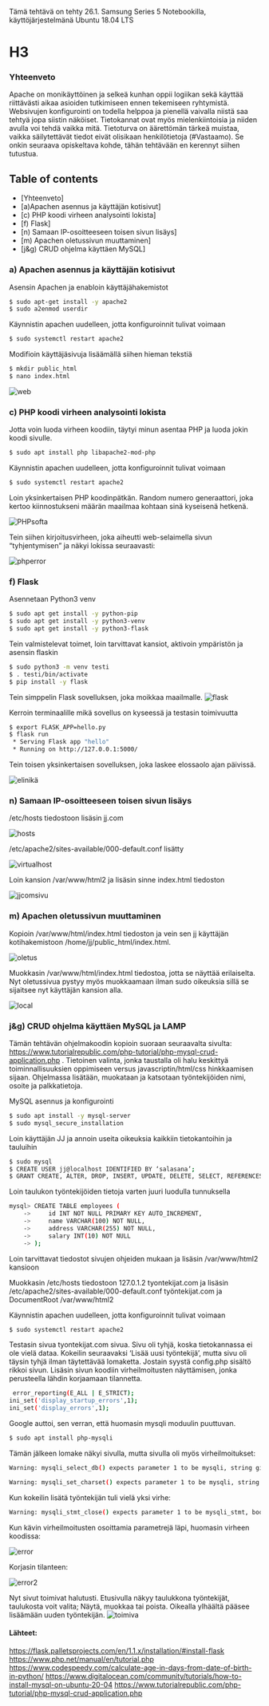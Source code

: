 Tämä tehtävä on tehty 26.1. Samsung Series 5 Notebookilla, käyttöjärjestelmänä Ubuntu 18.04 LTS

# H3
### Yhteenveto
Apache on monikäyttöinen ja selkeä kunhan oppii logiikan sekä käyttää riittävästi aikaa asioiden tutkimiseen ennen tekemiseen ryhtymistä. Websivujen konfigurointi on todella helppoa ja pienellä vaivalla niistä saa tehtyä jopa siistin näköiset. Tietokannat ovat myös mielenkiintoisia ja niiden avulla voi tehdä vaikka mitä. Tietoturva on äärettömän tärkeä muistaa, vaikka säilytettävät tiedot eivät olisikaan henkilötietoja (#Vastaamo). Se onkin seuraava opiskeltava kohde, tähän tehtävään en kerennyt siihen tutustua.

## Table of contents
- [Yhteenveto]
- [a)Apachen asennus ja käyttäjän kotisivut]
- [c) PHP koodi virheen analysointi lokista]
- [f) Flask]
- [n) Samaan IP-osoitteeseen toisen sivun lisäys]
- [m) Apachen oletussivun muuttaminen]
- [j&g) CRUD ohjelma käyttäen MySQL]
### a) Apachen asennus ja käyttäjän kotisivut
Asensin Apachen ja enabloin käyttäjähakemistot
```bash
$ sudo apt-get install -y apache2
$ sudo a2enmod userdir
```

Käynnistin apachen uudelleen, jotta konfiguroinnit tulivat voimaan
```bash
$ sudo systemctl restart apache2
```
Modifioin käyttäjäsivuja lisäämällä siihen hieman tekstiä
```bash
$ mkdir public_html
$ nano index.html
```
![web](https://github.com/khabbs/LinuxPalvelimet/blob/main/Week_3/apache_web.png)


### c) PHP koodi virheen analysointi lokista
Jotta voin luoda virheen koodiin, täytyi minun asentaa PHP ja luoda jokin koodi sivulle.
```bash
$ sudo apt install php libapache2-mod-php
```

Käynnistin apachen uudelleen, jotta konfiguroinnit tulivat voimaan
```bash
$ sudo systemctl restart apache2
```
Loin yksinkertaisen PHP koodinpätkän. Random numero generaattori, joka kertoo kiinnostukseni määrän maailmaa kohtaan sinä kyseisenä hetkenä.

![PHPsofta](https://github.com/khabbs/LinuxPalvelimet/blob/main/Week_3/PHP_komento.png)


Tein siihen kirjoitusvirheen, joka aiheutti web-selaimella sivun “tyhjentymisen” ja  näkyi lokissa seuraavasti:

![phperror](https://github.com/khabbs/LinuxPalvelimet/blob/main/Week_3/php_error.png)

### f) Flask
Asennetaan Python3 venv
```bash
$ sudo apt get install -y python-pip
$ sudo apt get install -y python3-venv
$ sudo apt get install -y python3-flask
```
Tein valmistelevat toimet, loin tarvittavat kansiot, aktivoin ympäristön ja asensin flaskin
```bash
$ sudo python3 -m venv testi
$ . testi/bin/activate
$ pip install -y flask
```

Tein simppelin Flask sovelluksen, joka moikkaa maailmalle.
![flask](https://github.com/khabbs/LinuxPalvelimet/blob/main/Week_3/Flask.png)


Kerroin terminaalille mikä sovellus on kyseessä ja testasin toimivuutta
```bash
$ export FLASK_APP=hello.py
$ flask run
 * Serving Flask app "hello"
 * Running on http://127.0.0.1:5000/
```

Tein toisen yksinkertaisen sovelluksen, joka laskee elossaolo ajan päivissä.

![elinikä](https://github.com/khabbs/LinuxPalvelimet/blob/main/Week_3/elinik%C3%A4.png)
 

### n) Samaan IP-osoitteeseen toisen sivun lisäys 

/etc/hosts tiedostoon lisäsin jj.com 

![hosts](https://github.com/khabbs/LinuxPalvelimet/blob/main/Week_3/hosts.png)


/etc/apache2/sites-available/000-default.conf lisätty 

![virtualhost](https://github.com/khabbs/LinuxPalvelimet/blob/main/Week_3/jj.com.png)


Loin kansion /var/www/html2 ja lisäsin sinne index.html tiedoston

![jjcomsivu](https://github.com/khabbs/LinuxPalvelimet/blob/main/Week_3/jj.com_sivu.png)

### m) Apachen oletussivun muuttaminen
Kopioin /var/www/html/index.html tiedoston ja vein sen jj käyttäjän kotihakemistoon /home/jj/public_html/index.html. 

![oletus](https://github.com/khabbs/LinuxPalvelimet/blob/main/Week_3/oletus.png)

Muokkasin /var/www/html/index.html tiedostoa, jotta se näyttää erilaiselta. 
Nyt oletussivua pystyy myös muokkaamaan ilman sudo oikeuksia sillä se sijaitsee nyt käyttäjän kansion alla.

![local](https://github.com/khabbs/LinuxPalvelimet/blob/main/Week_3/local.png)

### j&g) CRUD ohjelma käyttäen MySQL ja LAMP
Tämän tehtävän ohjelmakoodin kopioin suoraan seuraavalta sivulta: https://www.tutorialrepublic.com/php-tutorial/php-mysql-crud-application.php  . Tietoinen valinta, jonka taustalla oli halu keskittyä toiminnallisuuksien oppimiseen versus javascriptin/html/css hinkkaamisen sijaan. Ohjelmassa lisätään, muokataan ja katsotaan työntekijöiden nimi, osoite ja palkkatietoja.

MySQL asennus ja konfigurointi
```bash
$ sudo apt install -y mysql-server
$ sudo mysql_secure_installation
```

Loin käyttäjän JJ ja annoin useita oikeuksia kaikkiin tietokantoihin ja tauluihin
```bash
$ sudo mysql
$ CREATE USER jj@localhost IDENTIFIED BY ‘salasana’;
$ GRANT CREATE, ALTER, DROP, INSERT, UPDATE, DELETE, SELECT, REFERENCES, RELOAD on *.* TO jj@localhost WITH GRANT OPTION;
```

Loin taulukon työntekijöiden tietoja varten juuri luodulla tunnuksella
```bash
mysql> CREATE TABLE employees (
    ->     id INT NOT NULL PRIMARY KEY AUTO_INCREMENT,
    ->     name VARCHAR(100) NOT NULL,
    ->     address VARCHAR(255) NOT NULL,
    ->     salary INT(10) NOT NULL
    -> );
```
Loin tarvittavat tiedostot sivujen ohjeiden mukaan ja lisäsin /var/www/html2 kansioon

Muokkasin /etc/hosts tiedostoon 127.0.1.2 tyontekijat.com ja lisäsin /etc/apache2/sites-available/000-default.conf työntekijat.com ja DocumentRoot /var/www/html2  

Käynnistin apachen uudelleen, jotta konfiguroinnit tulivat voimaan
```bash
$ sudo systemctl restart apache2
```

Testasin sivua tyontekijat.com sivua. Sivu oli tyhjä, koska tietokannassa ei ole vielä dataa. Kokeilin seuraavaksi ‘Lisää uusi työntekijä’, mutta sivu oli täysin tyhjä ilman täytettävää lomaketta. Jostain syystä config.php sisältö rikkoi sivun. Lisäsin sivun koodiin virheilmoitusten näyttämisen, jonka perusteella lähdin korjaamaan tilannetta.
```bash
 error_reporting(E_ALL | E_STRICT);  
ini_set('display_startup_errors',1);  
ini_set('display_errors',1);
```

Google auttoi, sen verran, että huomasin mysqli moduulin puuttuvan. 
```bash
$ sudo apt install php-mysqli
```
Tämän jälkeen lomake näkyi sivulla, mutta sivulla oli myös virheilmoitukset:
```bash
Warning: mysqli_select_db() expects parameter 1 to be mysqli, string given in /var/www/html2/create.php on line 17

Warning: mysqli_set_charset() expects parameter 1 to be mysqli, string given in /var/www/html2/create.php on line 18
```
Kun kokeilin lisätä työntekijän tuli vielä yksi virhe:
```bash
Warning: mysqli_stmt_close() expects parameter 1 to be mysqli_stmt, boolean given in /var/www/html2/create.php on line 74
```

Kun kävin virheilmoitusten osoittamia parametrejä läpi, huomasin virheen koodissa:

![error](https://github.com/khabbs/LinuxPalvelimet/blob/main/Week_3/error2.png)

Korjasin tilanteen:

![error2](https://github.com/khabbs/LinuxPalvelimet/blob/main/Week_3/error.png)

Nyt sivut toimivat halutusti. Etusivulla näkyy taulukkona työntekijät, taulukosta voit valita; Näytä, muokkaa tai poista. Oikealla ylhäältä pääsee lisäämään uuden työntekijän.
![toimiva](https://github.com/khabbs/LinuxPalvelimet/blob/main/Week_3/toimiva.png)


#### Lähteet:

https://flask.palletsprojects.com/en/1.1.x/installation/#install-flask 
https://www.php.net/manual/en/tutorial.php 
https://www.codespeedy.com/calculate-age-in-days-from-date-of-birth-in-python/ 
https://www.digitalocean.com/community/tutorials/how-to-install-mysql-on-ubuntu-20-04 
https://www.tutorialrepublic.com/php-tutorial/php-mysql-crud-application.php 


